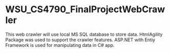 # WSU_CS4790_FinalProjectWebCrawler
This web crawler will use local MS SQL database to store data. HtmlAgility Package was used to support the crawler features. ASP.NET with Entiy Framework is used for manipulating data in C# app.
